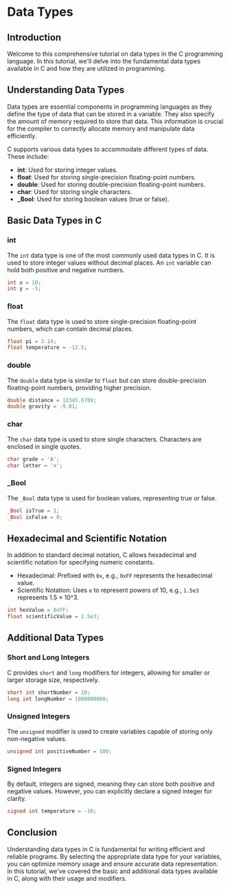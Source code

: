 # Data Types

## Introduction

Welcome to this comprehensive tutorial on data types in the C programming language. In this tutorial, we'll delve into the fundamental data types available in C and how they are utilized in programming.

## Understanding Data Types

Data types are essential components in programming languages as they define the type of data that can be stored in a variable. They also specify the amount of memory required to store that data. This information is crucial for the compiler to correctly allocate memory and manipulate data efficiently.

C supports various data types to accommodate different types of data. These include:

- **int**: Used for storing integer values.
- **float**: Used for storing single-precision floating-point numbers.
- **double**: Used for storing double-precision floating-point numbers.
- **char**: Used for storing single characters.
- **_Bool**: Used for storing boolean values (true or false).

## Basic Data Types in C

### int

The `int` data type is one of the most commonly used data types in C. It is used to store integer values without decimal places. An `int` variable can hold both positive and negative numbers.

```c
int x = 10;
int y = -5;
```

### float

The `float` data type is used to store single-precision floating-point numbers, which can contain decimal places.

```c
float pi = 3.14;
float temperature = -12.5;
```

### double

The `double` data type is similar to `float` but can store double-precision floating-point numbers, providing higher precision.

```c
double distance = 12345.6789;
double gravity = -9.81;
```

### char

The `char` data type is used to store single characters. Characters are enclosed in single quotes.

```c
char grade = 'A';
char letter = 'x';
```

### _Bool

The `_Bool` data type is used for boolean values, representing true or false.

```c
_Bool isTrue = 1;
_Bool isFalse = 0;
```

## Hexadecimal and Scientific Notation

In addition to standard decimal notation, C allows hexadecimal and scientific notation for specifying numeric constants.

- Hexadecimal: Prefixed with `0x`, e.g., `0xFF` represents the hexadecimal value.
- Scientific Notation: Uses `e` to represent powers of 10, e.g., `1.5e3` represents 1.5 × 10^3.

```c
int hexValue = 0xFF;
float scientificValue = 1.5e3;
```

## Additional Data Types

### Short and Long Integers

C provides `short` and `long` modifiers for integers, allowing for smaller or larger storage size, respectively.

```c
short int shortNumber = 10;
long int longNumber = 1000000000;
```

### Unsigned Integers

The `unsigned` modifier is used to create variables capable of storing only non-negative values.

```c
unsigned int positiveNumber = 100;
```

### Signed Integers

By default, integers are signed, meaning they can store both positive and negative values. However, you can explicitly declare a signed integer for clarity.

```c
signed int temperature = -10;
```

## Conclusion

Understanding data types in C is fundamental for writing efficient and reliable programs. By selecting the appropriate data type for your variables, you can optimize memory usage and ensure accurate data representation. In this tutorial, we've covered the basic and additional data types available in C, along with their usage and modifiers.
